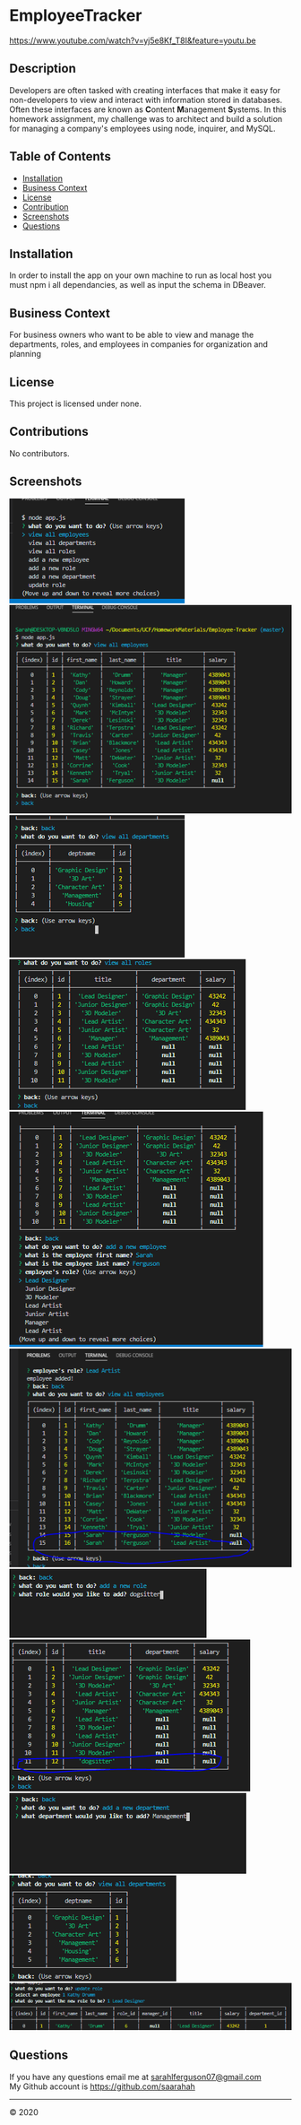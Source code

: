 # EmployeeTracker

https://www.youtube.com/watch?v=yj5e8Kf_T8I&feature=youtu.be

## Description

Developers are often tasked with creating interfaces that make it easy for non-developers to view and interact with information stored in databases. Often these interfaces are known as **C**ontent **M**anagement **S**ystems. In this homework assignment, my challenge was to architect and build a solution for managing a company's employees using node, inquirer, and MySQL.


  ## Table of Contents 
  
  * [Installation](#installation) 
  * [Business Context](#businesscontext)
  * [License](#license)
  * [Contribution](#contributions)
  * [Screenshots](#tests)
  * [Questions](#questions)

## Installation
  
In order to install the app on your own machine to run as local host you must npm i all dependancies, as well as input the schema in DBeaver. 

## Business Context

For business owners who want to be able to view and manage the departments, roles, and employees in companies for organization and planning

 ## License
  
This project is licensed under none.

## Contributions
  
No contributors. 

## Screenshots

![image](images/screenshot1.PNG)
<br/>
![image](images/screenshot2.PNG)
<br/>
![image](images/screenshot3.PNG)
<br/>
![image](images/screenshot4.PNG)
<br/>
![image](images/screenshot5.PNG)
<br/>
![image](images/screenshot6.PNG)
<br/>
![image](images/screenshot7.PNG)
<br/>
![image](images/screenshot8.PNG)
<br/>
![image](images/screenshot9.PNG)
<br/>
![image](images/screenshot10.PNG)
<br/>
![image](images/screenshot11.PNG)
<br/>




 ## Questions

 If you have any questions email me at sarahlferguson07@gmail.com
 <br/>
 My Github account is https://github.com/saarahah
  
  
  ---
  © 2020